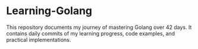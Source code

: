 # Learning-Golang
This repository documents my journey of mastering Golang over 42 days. It contains daily commits of my learning progress, code examples, and practical implementations.
